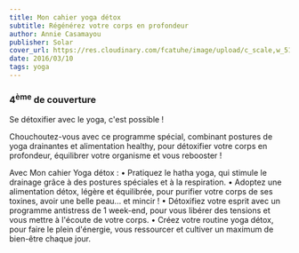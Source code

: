 ```yaml
---
title: Mon cahier yoga détox
subtitle: Régénérez votre corps en profondeur
author: Annie Casamayou
publisher: Solar
cover_url: https://res.cloudinary.com/fcatuhe/image/upload/c_scale,w_512/v1711899163/raphaele-rodellar.fr/bibliotheque/9782263162381.jpg
date: 2016/03/10
tags: yoga
---
```


### 4<sup>ème</sup> de couverture

Se détoxifier avec le yoga, c'est possible !

Chouchoutez-vous avec ce programme spécial, combinant postures de yoga drainantes et alimentation healthy, pour détoxifier votre corps en profondeur, équilibrer votre organisme et vous rebooster !

Avec Mon cahier Yoga détox :
•	Pratiquez le hatha yoga, qui stimule le drainage grâce à des postures spéciales et à la respiration.
•	Adoptez une alimentation détox, légère et équilibrée, pour purifier votre corps de ses toxines, avoir une belle peau... et mincir !
•	Détoxifiez votre esprit avec un programme antistress de 1 week-end, pour vous libérer des tensions et vous mettre à l'écoute de votre corps.
•	Créez votre routine yoga détox, pour faire le plein d'énergie, vous ressourcer et cultiver un maximum de bien-être chaque jour.
